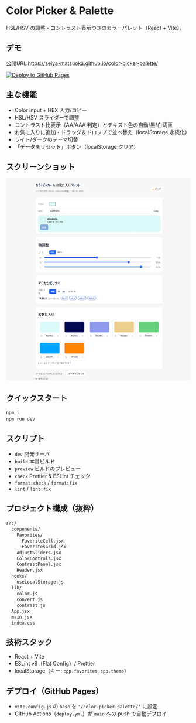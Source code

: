 # Color Picker & Palette

HSL/HSV の調整・コントラスト表示つきのカラーパレット（React + Vite）。

## デモ

公開URL:https://seiya-matsuoka.github.io/color-picker-palette/

[![Deploy to GitHub Pages](https://github.com/seiya-matsuoka/color-picker-palette/actions/workflows/deploy.yml/badge.svg?branch=main)](https://github.com/seiya-matsuoka/color-picker-palette/actions/workflows/deploy.yml)

## 主な機能

- Color input + HEX 入力/コピー
- HSL/HSV スライダーで調整
- コントラスト比表示（AA/AAA 判定）とテキスト色の自動/黒/白切替
- お気に入りに追加・ドラッグ＆ドロップで並べ替え（localStorage 永続化）
- ライト/ダークのテーマ切替
- 「データをリセット」ボタン（localStorage クリア）

## スクリーンショット

![screenshot](docs/screenshot.png)

## クイックスタート

```bash
npm i
npm run dev
```

## スクリプト

- `dev` 開発サーバ
- `build` 本番ビルド
- `preview` ビルドのプレビュー
- `check` Prettier & ESLint チェック
- `format:check` / `format:fix`
- `lint` / `lint:fix`

## プロジェクト構成（抜粋）

```
src/
  components/
    Favorites/
      FavoriteCell.jsx
      FavoritesGrid.jsx
    AdjustSliders.jsx
    ColorControls.jsx
    ContrastPanel.jsx
    Header.jsx
  hooks/
    useLocalStorage.js
  lib/
    color.js
    convert.js
    contrast.js
  App.jsx
  main.jsx
  index.css
```

## 技術スタック

- React + Vite
- ESLint v9（Flat Config）/ Prettier
- localStorage（キー: `cpp.favorites`, `cpp.theme`）

## デプロイ（GitHub Pages）

- `vite.config.js` の `base` を `'/color-picker-palette/'` に設定
- GitHub Actions（`deploy.yml`）が `main` への push で自動デプロイ

